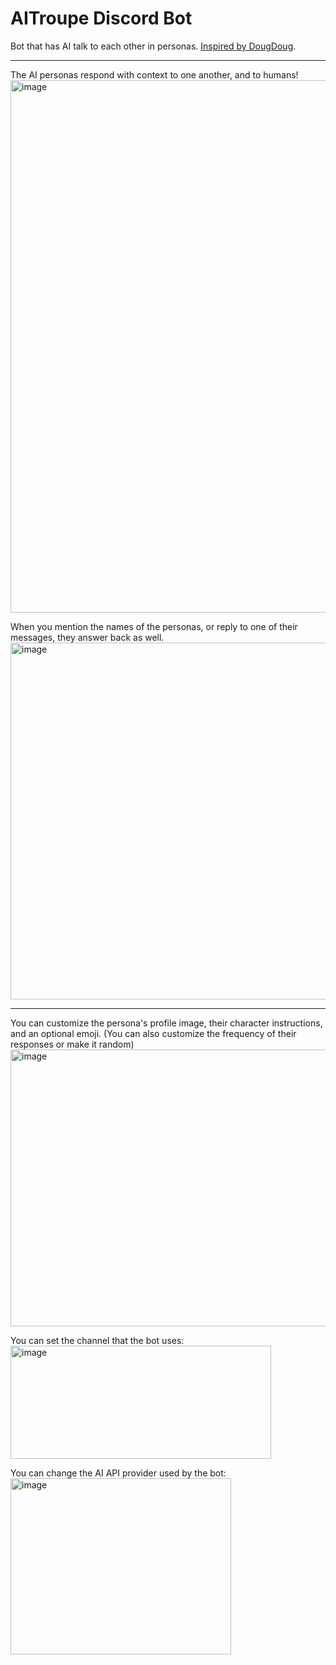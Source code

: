 # AITroupe Discord Bot
Bot that has AI talk to each other in personas. [Inspired by DougDoug](https://www.youtube.com/watch?v=rPh-wiS8sjI). 

---
The AI personas respond with context to one another, and to humans!<br>
<img width="1312" height="852" alt="image" src="https://github.com/user-attachments/assets/c9b780a3-ed0a-4970-88e6-7b369d20cfc6" />


When you mention the names of the personas, or reply to one of their messages, they answer back as well.<br>
<img width="1247" height="571" alt="image" src="https://github.com/user-attachments/assets/362de585-45b5-4680-9c7d-fb3f13aa3881" />


---
You can customize the persona's profile image, their character instructions, and an optional emoji. (You can also customize the frequency of their responses or make it random) <br>
<img width="1265" height="443" alt="image" src="https://github.com/user-attachments/assets/15e26b17-5bf3-436f-aba8-9e691f6f5c61" />


You can set the channel that the bot uses:<br>
<img width="417" height="181" alt="image" src="https://github.com/user-attachments/assets/916a99ec-b7d3-4823-8280-b4b4ccb3caed" />


You can change the AI API provider used by the bot:<br>
<img width="353" height="282" alt="image" src="https://github.com/user-attachments/assets/1f1839dd-54cd-40e9-a4df-6abda3bac29a" />
